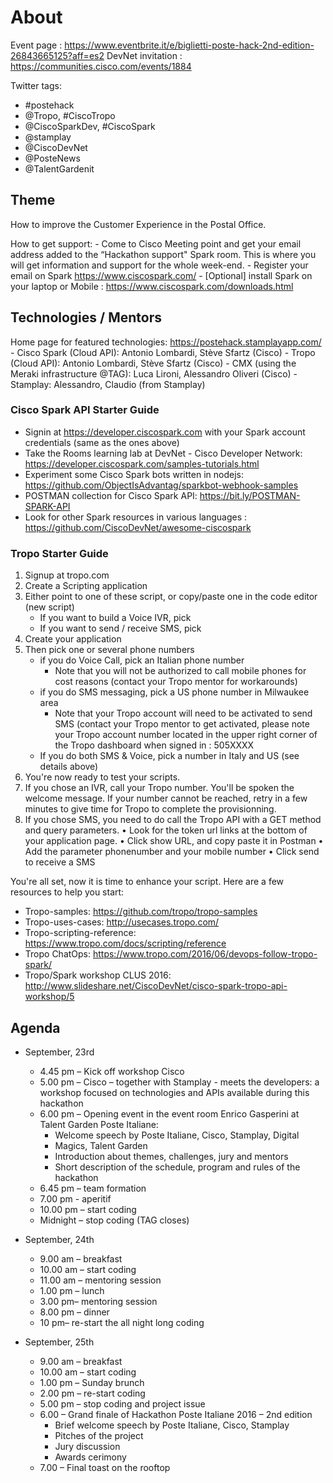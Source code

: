 # About

Event page : https://www.eventbrite.it/e/biglietti-poste-hack-2nd-edition-26843665125?aff=es2 
DevNet invitation : https://communities.cisco.com/events/1884

Twitter tags: 
- #postehack 
- @Tropo, #CiscoTropo
- @CiscoSparkDev, #CiscoSpark
- @stamplay 
- @CiscoDevNet 
- @PosteNews 
- @TalentGardenit


## Theme

How to improve the Customer Experience in the Postal Office.

How to get support:
    - Come to Cisco Meeting point and get your email address added to the “Hackathon support" Spark room. This is where you will get information and support  for the whole week-end.
    - Register your email on Spark https://www.ciscospark.com/
    - [Optional] install Spark on your laptop or Mobile : https://www.ciscospark.com/downloads.html

## Technologies / Mentors

Home page for featured technologies: https://postehack.stamplayapp.com/
    - Cisco Spark (Cloud API): Antonio Lombardi, Stève Sfartz (Cisco)
    - Tropo (Cloud API): Antonio Lombardi, Stève Sfartz (Cisco)
    - CMX (using the Meraki infrastructure @TAG): Luca Lironi, Alessandro Oliveri (Cisco)
    - Stamplay: Alessandro, Claudio (from Stamplay)

### Cisco Spark API Starter Guide

- Signin at https://developer.ciscospark.com with your Spark account credentials (same as the ones above) 
- Take the Rooms learning lab at DevNet - Cisco Developer Network: https://developer.ciscospark.com/samples-tutorials.html
- Experiment some Cisco Spark bots written in nodejs: https://github.com/ObjectIsAdvantag/sparkbot-webhook-samples
- POSTMAN collection for Cisco Spark API: https://bit.ly/POSTMAN-SPARK-API  
- Look for other Spark resources in various languages : https://github.com/CiscoDevNet/awesome-ciscospark


### Tropo Starter Guide

1. Signup at tropo.com
2. Create a Scripting application
3. Either point to one of these script, or copy/paste one in the code editor (new script)
	- If you want to build a Voice IVR, pick 
	- If you want to send / receive SMS, pick
4. Create your application
5. Then pick one or several phone numbers
	- if you do Voice Call, pick an Italian phone number 
		- Note that you will not be authorized to call mobile phones for cost reasons (contact your Tropo mentor for workarounds)
	- if you do SMS messaging, pick a US phone number in Milwaukee area
		- Note that your Tropo account will need to be activated to send SMS (contact your Tropo mentor to get activated, please note your Tropo account number located in the upper right corner of the Tropo dashboard when signed in : 505XXXX
	- If you do both SMS & Voice, pick a number in Italy and US (see details above)
6. You're now ready to test your scripts. 
7. If you chose an IVR, call your Tropo number. You'll be spoken the welcome message. If your number cannot be reached, retry in a few minutes to give time for Tropo to complete the provisionning.
8. If you chose SMS, you need to do call the Tropo API with a GET method and query parameters.
	• Look for the token url links at the bottom of your application page.
	• Click show URL, and copy paste it in Postman
	• Add the parameter phonenumber and your mobile number
	• Click send to receive a SMS

You're all set, now it is time to enhance your script. Here are a few resources to help you start:
- Tropo-samples: https://github.com/tropo/tropo-samples 
- Tropo-uses-cases: http://usecases.tropo.com/ 
- Tropo-scripting-reference: https://www.tropo.com/docs/scripting/reference 
- Tropo ChatOps: https://www.tropo.com/2016/06/devops-follow-tropo-spark/ 
- Tropo/Spark workshop CLUS 2016: http://www.slideshare.net/CiscoDevNet/cisco-spark-tropo-api-workshop/5 


## Agenda

- September, 23rd
    - 4.45 pm – Kick off workshop Cisco
    - 5.00 pm – Cisco – together with Stamplay - meets the developers: a workshop focused on technologies and APIs available during this hackathon
    - 6.00 pm – Opening event in the event room Enrico Gasperini at Talent Garden Poste Italiane:
        - Welcome speech by Poste Italiane, Cisco, Stamplay, Digital
        - Magics, Talent Garden
        - Introduction about themes, challenges, jury and mentors
        - Short description of the schedule, program and rules of the hackathon
    - 6.45 pm – team formation
    - 7.00 pm - aperitif
    - 10.00 pm – start coding
    - Midnight – stop coding (TAG closes)

- September, 24th
    - 9.00 am – breakfast
    - 10.00 am – start coding
    - 11.00 am – mentoring session
    - 1.00 pm – lunch
    - 3.00 pm– mentoring session
    - 8.00 pm – dinner
    - 10 pm– re-start the all night long coding

- September, 25th
    - 9.00 am – breakfast
    - 10.00 am – start coding
    - 1.00 pm – Sunday brunch
    - 2.00 pm – re-start coding
    - 5.00 pm – stop coding and project issue
    - 6.00 – Grand finale of Hackathon Poste Italiane 2016 – 2nd edition
        - Brief welcome speech by Poste Italiane, Cisco, Stamplay
        - Pitches of the project
        - Jury discussion
        -  Awards cerimony
    - 7.00 – Final toast on the rooftop

